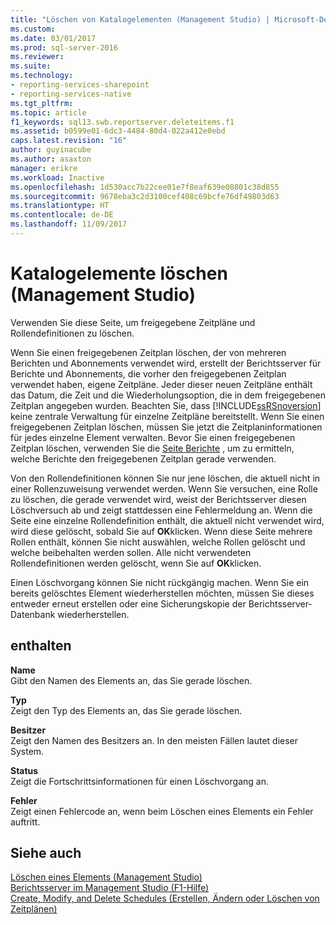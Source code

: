 ```yaml
---
title: "Löschen von Katalogelementen (Management Studio) | Microsoft-Dokumentation"
ms.custom: 
ms.date: 03/01/2017
ms.prod: sql-server-2016
ms.reviewer: 
ms.suite: 
ms.technology:
- reporting-services-sharepoint
- reporting-services-native
ms.tgt_pltfrm: 
ms.topic: article
f1_keywords: sql13.swb.reportserver.deleteitems.f1
ms.assetid: b0599e01-6dc3-4484-80d4-022a412e0ebd
caps.latest.revision: "16"
author: guyinacube
ms.author: asaxton
manager: erikre
ms.workload: Inactive
ms.openlocfilehash: 1d530acc7b22cee01e7f8eaf639e08801c38d855
ms.sourcegitcommit: 9678eba3c2d3100cef408c69bcfe76df49803d63
ms.translationtype: HT
ms.contentlocale: de-DE
ms.lasthandoff: 11/09/2017
---
```

# <a name="delete-catalog-items-management-studio"></a>Katalogelemente löschen (Management Studio)
  Verwenden Sie diese Seite, um freigegebene Zeitpläne und Rollendefinitionen zu löschen.  
  
 Wenn Sie einen freigegebenen Zeitplan löschen, der von mehreren Berichten und Abonnements verwendet wird, erstellt der Berichtsserver für Berichte und Abonnements, die vorher den freigegebenen Zeitplan verwendet haben, eigene Zeitpläne. Jeder dieser neuen Zeitpläne enthält das Datum, die Zeit und die Wiederholungsoption, die in dem freigegebenen Zeitplan angegeben wurden. Beachten Sie, dass [!INCLUDE[ssRSnoversion](../../includes/ssrsnoversion-md.md)] keine zentrale Verwaltung für einzelne Zeitpläne bereitstellt. Wenn Sie einen freigegebenen Zeitplan löschen, müssen Sie jetzt die Zeitplaninformationen für jedes einzelne Element verwalten. Bevor Sie einen freigegebenen Zeitplan löschen, verwenden Sie die [Seite Berichte](../../reporting-services/tools/schedule-properties-reports-page.md) , um zu ermitteln, welche Berichte den freigegebenen Zeitplan gerade verwenden.  
  
 Von den Rollendefinitionen können Sie nur jene löschen, die aktuell nicht in einer Rollenzuweisung verwendet werden. Wenn Sie versuchen, eine Rolle zu löschen, die gerade verwendet wird, weist der Berichtsserver diesen Löschversuch ab und zeigt stattdessen eine Fehlermeldung an. Wenn die Seite eine einzelne Rollendefinition enthält, die aktuell nicht verwendet wird, wird diese gelöscht, sobald Sie auf **OK**klicken. Wenn diese Seite mehrere Rollen enthält, können Sie nicht auswählen, welche Rollen gelöscht und welche beibehalten werden sollen. Alle nicht verwendeten Rollendefinitionen werden gelöscht, wenn Sie auf **OK**klicken.  
  
 Einen Löschvorgang können Sie nicht rückgängig machen. Wenn Sie ein bereits gelöschtes Element wiederherstellen möchten, müssen Sie dieses entweder erneut erstellen oder eine Sicherungskopie der Berichtsserver-Datenbank wiederherstellen.  
  
## <a name="options"></a>enthalten  
 **Name**  
 Gibt den Namen des Elements an, das Sie gerade löschen.  
  
 **Typ**  
 Zeigt den Typ des Elements an, das Sie gerade löschen.  
  
 **Besitzer**  
 Zeigt den Namen des Besitzers an. In den meisten Fällen lautet dieser System.  
  
 **Status**  
 Zeigt die Fortschrittsinformationen für einen Löschvorgang an.  
  
 **Fehler**  
 Zeigt einen Fehlercode an, wenn beim Löschen eines Elements ein Fehler auftritt.  
  
## <a name="see-also"></a>Siehe auch  
 [Löschen eines Elements &#40;Management Studio&#41;](../../reporting-services/tools/delete-an-item-management-studio.md)   
 [Berichtsserver im Management Studio (F1-Hilfe)](../../reporting-services/tools/report-server-in-management-studio-f1-help.md)   
 [Create, Modify, and Delete Schedules (Erstellen, Ändern oder Löschen von Zeitplänen)](../../reporting-services/subscriptions/create-modify-and-delete-schedules.md)  
  
  
